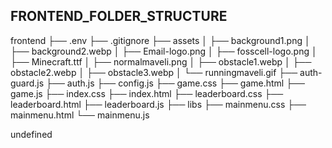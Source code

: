 ## FRONTEND_FOLDER_STRUCTURE

frontend
├── .env
├── .gitignore
├── assets
│ ├── background1.png
│ ├── background2.webp
│ ├── Email-logo.png
│ ├── fosscell-logo.png
│ ├── Minecraft.ttf
│ ├── normalmaveli.png
│ ├── obstacle1.webp
│ ├── obstacle2.webp
│ ├── obstacle3.webp
│ └── runningmaveli.gif
├── auth-guard.js
├── auth.js
├── config.js
├── game.css
├── game.html
├── game.js
├── index.css
├── index.html
├── leaderboard.css
├── leaderboard.html
├── leaderboard.js
├── libs
├── mainmenu.css
├── mainmenu.html
└── mainmenu.js

undefined

